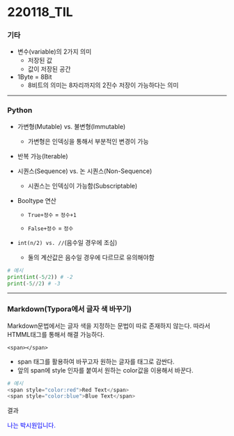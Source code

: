# 220118_TIL

### 기타

- 변수(variable)의 2가지 의미
  - 저장된 값
  - 값이 저장된 공간
- 1Byte = 8Bit
  - 8비트의 의미는 8자리까지의 2진수 저장이 가능하다는 의미



-----



### Python

- 가변형(Mutable) vs. 불변형(Immutable)

  - 가변형은 인덱싱을 통해서 부분적인 변경이 가능

- 반복 가능(Iterable)

- 시퀀스(Sequence) vs. 논 시퀀스(Non-Sequence)

  - 시퀀스는 인덱싱이 가능함(Subscriptable)

  

- Booltype 연산

  - `True+정수` = `정수+1`

  - `False+정수` = `정수`



- `int(n/2) vs. //`(음수일 경우에 조심)
  - 둘의 계산값은 음수일 경우에 다르므로 유의해야함

```python
# 예시
print(int(-5/2)) # -2
print(-5//2) # -3
```



-----



### Markdown(Typora에서 글자 색 바꾸기)

Markdown문법에서는 글자 색을 지정하는 문법이 따로 존재하지 않는다. 따라서 HTMML태그를 통해서 해결 가능하다.

`<span></span>`

- span 태그를 활용하여 바꾸고자 원하는 글자를 태그로 감싼다.
- 앞의 span에 style 인자를 붙여서 원하는 color값을 이용해서 바꾼다.

```python
# 예시
<span style="color:red">Red Text</span>
<span style="color:blue">Blue Text</span>
```

결과

<span style="color:blue">나는 박시원입니다.</span>

